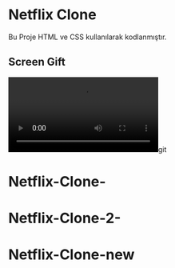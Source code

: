 <h1>Netflix Clone </h1>

Bu Proje HTML ve CSS kullanılarak kodlanmıştır. 

<h2>Screen Gift </h2>

![](net.git.mov)git
# Netflix-Clone-
# Netflix-Clone-2-
# Netflix-Clone-new
